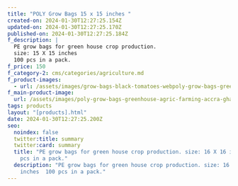 ```yaml
---
title: "POLY Grow Bags 15 x 15 inches "
created-on: 2024-01-30T12:27:25.154Z
updated-on: 2024-01-30T12:27:25.170Z
published-on: 2024-01-30T12:27:25.184Z
f_description: |
  PE grow bags for green house crop production.
  size: 15 X 15 inches 
  100 pcs in a pack.
f_price: 150
f_category-2: cms/categories/agriculture.md
f_product-images:
  - url: /assets/images/grow-bags-black-tomatoes-webpoly-grow-bags-greenhouse-agric-farming-accra-ghana-gotogh.com-.jpg
f_main-product-image:
  url: /assets/images/poly-grow-bags-greenhouse-agric-farming-accra-ghana-gotogh.com-.jpg
tags: products
layout: "[products].html"
date: 2024-01-30T12:27:25.200Z
seo:
  noindex: false
  twitter:title: summary
  twitter:card: summary
  title: "PE grow bags for green house crop production. size: 16 X 16 inches  100
    pcs in a pack."
  description: "PE grow bags for green house crop production. size: 16 X 16
    inches  100 pcs in a pack."
---
```

